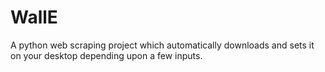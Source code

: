 # WallE
A python web scraping project which automatically downloads and sets it on your desktop depending upon a few inputs.
